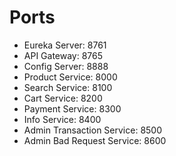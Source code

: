 # Ports
* Eureka Server: 8761
* API Gateway: 8765
* Config Server: 8888
* Product Service: 8000
* Search Service: 8100
* Cart Service: 8200
* Payment Service: 8300
* Info Service: 8400
* Admin Transaction Service: 8500
* Admin Bad Request Service: 8600